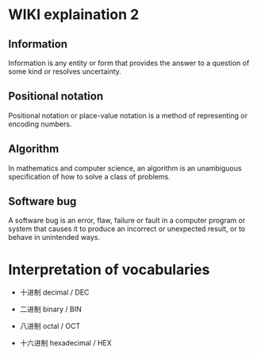 # WIKI explaination 2

## Information

Information is any entity or form that provides the answer to a question of some kind or resolves uncertainty.

## Positional notation

Positional notation or place-value notation is a method of representing or encoding numbers.

## Algorithm

In mathematics and computer science, an algorithm is an unambiguous specification of how to solve a class of problems. 

## Software bug

A software bug is an error, flaw, failure or fault in a computer program or system that causes it to produce an incorrect or unexpected result, or to behave in unintended ways.



# Interpretation of vocabularies

* 十进制 decimal / DEC

* 二进制 binary / BIN

* 八进制 octal / OCT

* 十六进制 hexadecimal / HEX